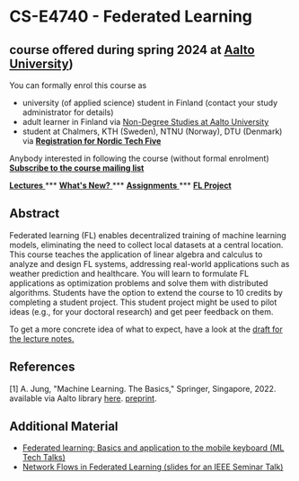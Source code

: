 # CS-E4740 - Federated Learning 
## course offered during spring 2024 at [Aalto University](https://www.aalto.fi/en))

You can formally enrol this course as 
- university (of applied science) student in Finland (contact your study administrator for details) 
- adult learner in Finland via <a href="https://www.aalto.fi/en/admission-services/non-degree-studies-exchange-studies-studies-under-the-flexible-study-right-agreement-joo#0-non-degree-studies/">  Non-Degree Studies at Aalto University </a> 
- student at Chalmers, KTH (Sweden), NTNU (Norway), DTU (Denmark) via <a href="https://forms.gle/uSK2Uw71aLVqnymWA"> **Registration for Nordic Tech Five** </a> 

Anybody interested in following the course (without formal enrolment) <a href="https://forms.gle/uSK2Uw71aLVqnymWA"> **Subscribe to the course mailing list** </a> 


<a href="material/Lectures.md"> **Lectures** </a>   *** <a href="material/ResponseStudentFeedback2023.pdf"> **What's New?** </a> *** <a href="material/Assignments.md"> **Assignments** </a> *** <a href="material/Studentproject.md"> **FL Project** </a>

## Abstract

Federated learning (FL) enables decentralized training of machine learning models, eliminating the need to 
collect local datasets at a central location. This course teaches the application of linear algebra and calculus to 
analyze and design FL systems, addressing real-world applications such as weather prediction and healthcare. 
You will learn to formulate FL applications as optimization problems and solve them with distributed algorithms. 
Students have the option to extend the course to 10 credits by completing a student project. This student project 
might be used to pilot ideas (e.g., for your doctoral research) and get peer feedback on them. 

To get a more concrete idea of what to expect, have a look at the  <a href="material/FL_LectureNotes.pdf"> draft for the lecture notes. </a> 

## References
<a id="1">[1]</a> 
A. Jung, "Machine Learning. The Basics," Springer, Singapore, 2022. available via Aalto library [here](https://primo.aalto.fi/discovery/search?query=any,contains,machine%20learning%20the%20basics&tab=LibraryCatalog&search_scope=MyInstitution&vid=358AALTO_INST:VU1&lang=en&offset=0). [preprint](https://mlbook.cs.aalto.fi). 

## Additional Material

- [Federated learning: Basics and application to the mobile keyboard (ML Tech Talks)](https://www.youtube.com/watch?v=IXI1AjimfmE)
- [Network Flows in Federated Learning (slides for an IEEE Seminar Talk)](/slides/IEEE_Finland_CSS_RAS_SMCS.pdf)